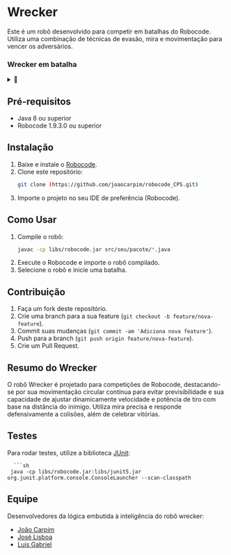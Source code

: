 # Wrecker
Este é um robô desenvolvido para competir em batalhas do Robocode. Utiliza uma combinação de técnicas de evasão, mira e movimentação para vencer os adversários.

### Wrecker em batalha

<details>
  <summary>📸</summary>
  
  <img src="wrecker.gif" alt="Screen" style="width: 70%; max-width: 200px;">
  
</details>


## Pré-requisitos
- Java 8 ou superior
- Robocode 1.9.3.0 ou superior

## Instalação
1. Baixe e instale o [Robocode](https://robocode.sourceforge.io/).
2. Clone este repositório:
    ```sh
    git clone (https://github.com/joaocarpim/robocode_CPS.git)
    ```
3. Importe o projeto no seu IDE de preferência (Robocode).

## Como Usar
1. Compile o robô:
    ```sh
    javac -cp libs/robocode.jar src/seu/pacote/*.java
    ```
2. Execute o Robocode e importe o robô compilado.
3. Selecione o robô e inicie uma batalha.

## Contribuição
1. Faça um fork deste repositório.
2. Crie uma branch para a sua feature (`git checkout -b feature/nova-feature`).
3. Commit suas mudanças (`git commit -am 'Adiciona nova feature'`).
4. Push para a branch (`git push origin feature/nova-feature`).
5. Crie um Pull Request.

## Resumo do Wrecker
O robô Wrecker é projetado para competições de Robocode, destacando-se por sua movimentação circular contínua para evitar previsibilidade e sua capacidade de ajustar dinamicamente velocidade e potência de tiro com base na distância do inimigo.
Utiliza mira precisa e responde defensivamente a colisões, além de celebrar vitórias.

## Testes
Para rodar testes, utilize a biblioteca [JUnit](https://junit.org/junit5/):

      ```sh    
     java -cp libs/robocode.jar:libs/junit5.jar org.junit.platform.console.ConsoleLauncher --scan-classpath
    
## Equipe

Desenvolvedores da lógica embutida à inteligência do robô wrecker:
- [João Carpim](https://github.com/joaocarpim)
- [José Lisboa](https://github.com/proceed15)
- [Luis Gabriel](https://github.com/luisgabriel)


